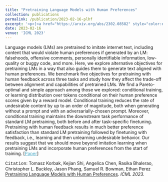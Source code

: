 ```yaml
---
title: "Pretraining Language Models with Human Preferences"
collection: publications
permalink: /publication/2023-02-16-plhf
excerpt: '<p>[<a href="https://arxiv.org/abs/2302.08582" style="color:#51ADC8;">Paper</a>] - <a href="/publication/2023-02-16-plhf" style="color:#51ADC8;">Abstract</a><br /><span style="font-family:Courier New">Citation</span>: Tomasz Korbak, Kejian Shi, Angelica Chen, Rasika Bhalerao, Christopher L. Buckley, Jason Phang, Samuel R. Bowman, Ethan Perez <u>Pretraining Language Models with Human Preferences</u>. <i>ICML 2023.</i></p>'
date: 2023-02-16
venue: 'ICML 2023'
---
```


Language models (LMs) are pretrained to imitate internet text, including content that would violate human preferences if generated by an LM: falsehoods, offensive comments, personally identifiable information, low-quality or buggy code, and more. Here, we explore alternative objectives for pretraining LMs in a way that also guides them to generate text aligned with human preferences. We benchmark five objectives for pretraining with human feedback across three tasks and study how they affect the trade-off between alignment and capabilities of pretrained LMs. We find a Pareto-optimal and simple approach among those we explored: conditional training, or learning distribution over tokens conditional on their human preference scores given by a reward model. Conditional training reduces the rate of undesirable content by up to an order of magnitude, both when generating without a prompt and with an adversarially-chosen prompt. Moreover, conditional training maintains the downstream task performance of standard LM pretraining, both before and after task-specific finetuning. Pretraining with human feedback results in much better preference satisfaction than standard LM pretraining followed by finetuning with feedback, i.e., learning and then unlearning undesirable behavior. Our results suggest that we should move beyond imitation learning when pretraining LMs and incorporate human preferences from the start of training.
[<a href="https://arxiv.org/abs/2302.08582" style="color:#51ADC8;">Paper</a>]

<span style="font-family:Courier New">Citation</span>: Tomasz Korbak, Kejian Shi, Angelica Chen, Rasika Bhalerao, Christopher L. Buckley, Jason Phang, Samuel R. Bowman, Ethan Perez <u>Pretraining Language Models with Human Preferences</u>. <i>ICML 2023.</i> 
